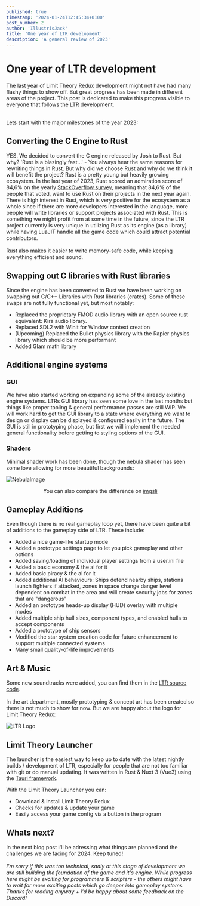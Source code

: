 ```yaml
---
published: true
timestamp: '2024-01-24T12:45:34+0100'
post_number: 2
author: 'IllustrisJack'
title: 'One year of LTR development'
description: 'A general review of 2023'
---
```

# One year of LTR development
The last year of Limit Theory Redux development might not have had many flashy things to show off. But great progress has been made in different areas of the project. This post is dedicated to make this progress visible to everyone that follows the LTR development.

<br>
Lets start with the major milestones of the year 2023:

## Converting the C Engine to Rust
YES. We decided to convert the C engine released by Josh to Rust. But why? 'Rust is a blazingly fast...' - You always hear the same reasons for rewriting things in Rust. But why did we choose Rust and why do we think it will benefit the project? Rust is a pretty young but heavily growing ecosystem. In the last year of 2023, Rust scored an admiration score of 84,6% on the yearly [StackOverflow survey](https://survey.stackoverflow.co/2023/#section-admired-and-desired-programming-scripting-and-markup-languages), meaning that 84,6% of the people that voted, want to use Rust on their projects in the next year again. There is high interest in Rust, which is very positive for the ecosystem as a whole since if there are more developers interested in the language, more people will write libraries or support projects associated with Rust. This is something we might profit from at some time in the future, since the LTR project currently is very unique in utilizing Rust as its engine (as a library) while having LuaJIT handle all the game code which could attract potential contributors.
<br><br>
Rust also makes it easier to write memory-safe code, while keeping everything efficient and sound.

## Swapping out C libraries with Rust libraries
Since the engine has been converted to Rust we have been working on swapping out C/C++ Libraries with Rust libraries (crates). Some of these swaps are not fully functional yet, but most notably:

- Replaced the proprietary FMOD audio library with an open source rust equivalent: Kira audio library. 
- Replaced SDL2 with Winit for Window context creation
- (Upcoming) Replaced the Bullet physics library with the Rapier physics library which should be more performant
- Added Glam math library

## Additional engine systems
### GUI
We have also started working on expanding some of the already existing engine systems. LTRs GUI library has seen some love in the last months but things like proper tooling & general performance passes are still WIP. We will work hard to get the GUI library to a state where everything we want to design or display can be displayed & configured easily in the future. The GUI is still in prototyping phase, but first we will implement the needed general functionality before getting to styling options of the GUI.

### Shaders
Minimal shader work has been done, though the nebula shader has seen some love allowing for more beautiful backgrounds: 

![NebulaImage](/img/LTR_NEBULA.png)
<center>
You can also compare the difference on 
  <a href="https://imgsli.com/MTgxODk1" target="__blank">
    imgsli
  </a>
</center>

## Gameplay Additions
Even though there is no real gameplay loop yet, there have been quite a bit of additions to the gameplay side of LTR. These include:
- Added a nice game-like startup mode
- Added a prototype settings page to let you pick gameplay and other options
- Added saving/loading of individual player settings from a user.ini file
- Added a basic economy & the ai for it
- Added basic piracy & the ai for it
- Added additional AI behaviours: Ships defend nearby ships, stations launch fighters if attacked, zones in space change danger level dependent on combat in the area and will create security jobs for zones that are "dangerous"
- Added an prototype heads-up display (HUD) overlay with multiple modes
- Added multiple ship hull sizes, component types, and enabled hulls to accept components
- Added a prototype of ship sensors
- Modified the star system creation code for future enhancement to support multiple connected systems
- Many small quality-of-life improvements
 
## Art & Music
Some new soundtracks were added, you can find them in the [LTR source code](https://github.com/Limit-Theory-Redux/ltheory/tree/main/res/sound/system/audio/music).
<br><br>
In the art department, mostly prototyping & concept art has been created so there is not much to show for now. But we are happy about the logo for Limit Theory Redux:

![LTR Logo](/img/LTR_LOGO.png)

## Limit Theory Launcher
The launcher is the easiest way to keep up to date with the latest nightly builds / development of LTR, especially for people that are not too familiar with git or do manual updating. It was written in Rust & Nuxt 3 (Vue3) using the [Tauri framework](https://tauri.app).

With the Limit Theory Launcher you can:

- Download & install Limit Theory Redux
- Checks for updates & update your game
- Easily access your game config via a button in the program

## Whats next?
In the next blog post i'll be adressing what things are planned and the challenges we are facing for 2024. Keep tuned!
<br><br>
*I'm sorry if this was too technical, sadly at this stage of development we are still building the foundation of the game and it's engine. While progress here might be exciting for programmers & scripters - the others might have to wait for more exciting posts which go deeper into gameplay systems. Thanks for reading anyway + i'd be happy about some feedback on the Discord!*





